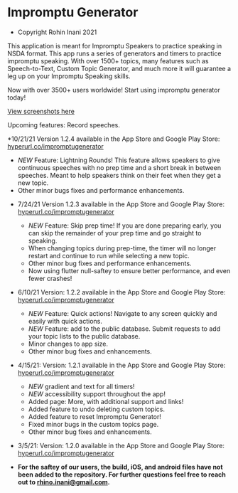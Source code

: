 # Impromptu Generator

* Copyright Rohin Inani 2021

This application is meant for Impromptu Speakers to practice speaking in NSDA format. 
This app runs a series of generators and timers to practice impromptu speaking.
With over 1500+ topics, many features such as Speech-to-Text, Custom Topic Generator, and much more it will guarantee a leg up on your Impromptu Speaking skills.

Now with over 3500+ users worldwide! Start using impromptu generator today!

[View screenshots here](https://hyperurl.co/impromptugenerator)

Upcoming features: Record speeches.

*10/21/21 Version 1.2.4 available in the App Store and Google Play Store: [hyperurl.co/impromptugenerator](https://hyperurl.co/impromptugenerator)
  - *NEW* Feature: Lightning Rounds! This feature allows speakers to give continuous speeches with no prep time and a short break in between speeches. Meant to help speakers think on their feet when they get a new topic.
  - Other minor bugs fixes and performance enhancements.

* 7/24/21 Version 1.2.3 available in the App Store and Google Play Store: [hyperurl.co/impromptugenerator](https://hyperurl.co/impromptugenerator)
  - *NEW* Feature: Skip prep time! If you are done preparing early, you can skip the remainder of your prep time and go straight to speaking.
  - When changing topics during prep-time, the timer will no longer restart and continue to run while selecting a new topic.
  - Other minor bug fixes and performance enhancements.
  - Now using flutter null-saftey to ensure better performance, and even fewer crashes!

* 6/10/21 Version: 1.2.2 available in the App Store and Google Play Store: [hyperurl.co/impromptugenerator](https://hyperurl.co/impromptugenerator)
  - *NEW* Feature: Quick actions! Navigate to any screen quickly and easily with quick actions.
  - *NEW* Feature: add to the public database. Submit requests to add your topic lists to the public database.
  - Minor changes to app size.
  - Other minor bug fixes and enhancements.

* 4/15/21: Version: 1.2.1 available in the App Store and Google Play Store: [hyperurl.co/impromptugenerator](https://hyperurl.co/impromptugenerator)
  - *NEW* gradient and text for all timers!
  - *NEW* accessibility support throughout the app!
  - Added page: More, with additional support and links!
  - Added feature to undo deleting custom topics.
  - Added feature to reset Impromptu Generator!
  - Fixed minor bugs in the custom topics page.
  - Other minor bug fixes and enhancements.
 
* 3/5/21: Version: 1.2.0 available in the App Store and Google Play Store: [hyperurl.co/impromptugenerator](https://hyperurl.co/impromptugenerator)

* **For the saftey of our users, the build, iOS, and android files have not been added to the repository. For further questions feel free to reach out to rhino.inani@gmail.com.**
